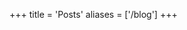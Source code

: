 +++
title = 'Posts'
aliases = ['/blog']
+++

# <a class="float-right" style="margin-top: -2.4em" href="/index.xml" aria-label="Blog Feed"><i class="fa fa-rss"></i></a>